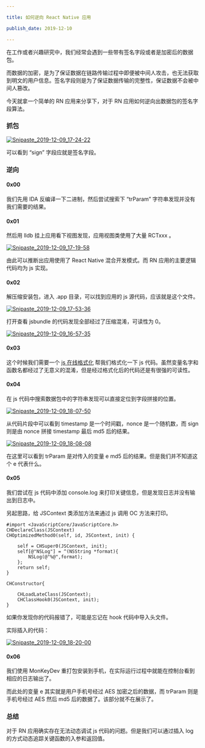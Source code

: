 ```yaml
---

title: 如何逆向 React Native 应用

publish_date: 2019-12-10

---
```




在工作或者兴趣研究中，我们经常会遇到一些带有签名字段或者是加密后的数据包。

而数据的加密，是为了保证数据在链路传输过程中即便被中间人攻击，也无法获取到明文的用户信息。签名字段则是为了保证数据传输的完整性，保证数据不会被中间人篡改。

今天就拿一个简单的 RN 应用来分享下，对于 RN 应用如何逆向出数据包的签名字段算法。

### 抓包

[![Snipaste_2019-12-09_17-24-22](https://dwj1210.github.io/images/Snipaste_2019-12-09_17-24-22.png)](../reverse_react_native_app/reverse_react_native_app_1.png)

可以看到 “sign” 字段应就是签名字段。

### 逆向

#### 0x00

我们先用 IDA 反编译一下二进制，然后尝试搜索下 “trParam” 字符串发现并没有我们需要的结果。

#### 0x01

然后用 lldb 挂上应用看下视图发现，应用视图类使用了大量 RCTxxx 。

[![Snipaste_2019-12-09_17-19-58](https://dwj1210.github.io/images/Snipaste_2019-12-09_17-19-58.png)](../reverse_react_native_app/reverse_react_native_app_2.png)

由此可以推断出应用使用了 React Native 混合开发模式。而 RN 应用的主要逻辑代码均为 js 实现。

#### 0x02

解压缩安装包，进入 .app 目录，可以找到应用的 js 源代码，应该就是这个文件。

[![Snipaste_2019-12-09_17-53-36](https://dwj1210.github.io/images/Snipaste_2019-12-09_17-53-36.png)](../reverse_react_native_app/reverse_react_native_app_3.png)

打开查看 jsbundle 的代码发现全部经过了压缩混淆，可读性为 0。

[![Snipaste_2019-12-09_16-57-35](https://dwj1210.github.io/images/Snipaste_2019-12-09_16-57-35.png)](../reverse_react_native_app/reverse_react_native_app_4.png)

#### 0x03

这个时候我们需要一个 [js 在线格式化](https://tool.oschina.net/codeformat/js) 帮我们格式化一下 js 代码。虽然变量名字和函数名都经过了无意义的混淆，但是经过格式化后的代码还是有很强的可读性。

#### 0x04

在 js 代码中搜索数据包中的字符串发现可以直接定位到字段拼接的位置。

[![Snipaste_2019-12-09_18-07-50](https://dwj1210.github.io/images/Snipaste_2019-12-09_18-07-50.png)](../reverse_react_native_app/reverse_react_native_app_5.png)

从代码片段中可以看到 timestamp 是一个时间戳，nonce 是一个随机数，而 sign 则是由 nonce 拼接 timestamp 最后 md5 后的结果。

[![Snipaste_2019-12-09_18-08-08](https://dwj1210.github.io/images/Snipaste_2019-12-09_18-08-08.png)](../reverse_react_native_app/reverse_react_native_app_6.png)

在这里可以看到 trParam 是对传入的变量 e md5 后的结果。但是我们并不知道这个 e 代表什么。

#### 0x05

我们尝试在 js 代码中添加 console.log 来打印关键信息，但是发现日志并没有输出到日志中。

另起思路，给 JSContext 类添加方法来通过 js 调用 OC 方法来打印。

```
#import <JavaScriptCore/JavaScriptCore.h>
CHDeclareClass(JSContext)
CHOptimizedMethod0(self, id, JSContext, init) {

    self = CHSuper0(JSContext, init);
    self[@"NSLog"] = ^(NSString *format){
        NSLog(@"%@",format);
    };
    return self;
}

CHConstructor{

    CHLoadLateClass(JSContext);
    CHClassHook0(JSContext, init);
}
```

如果你发现你的代码报错了，可能是忘记在 hook 代码中导入头文件。

实际插入的代码：

[![Snipaste_2019-12-09_18-20-00](https://dwj1210.github.io/images/Snipaste_2019-12-09_18-20-00.png)](../reverse_react_native_app/reverse_react_native_app_7.png)

#### 0x06

我们使用 MonKeyDev 重打包安装到手机，在实际运行过程中就能在控制台看到相应的日志输出了。

而此处的变量 e 其实就是用户手机号经过 AES 加密之后的数据，而 trParam 则是手机号经过 AES 然后 md5 后的数据了。该部分就不在展示了。

### 总结

对于 RN 应用确实存在无法动态调试 js 代码的问题。但是我们可以通过插入 log 的方式动态追踪关键函数的入参和返回值。